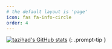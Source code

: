 ```yaml
---
# the default layout is 'page'
icon: fas fa-info-circle
order: 4
---
```


[![tazihad's GitHub stats](https://github-readme-stats.vercel.app/api?username=tazihad)](https://github.com/tazihad)
{: .prompt-tip }